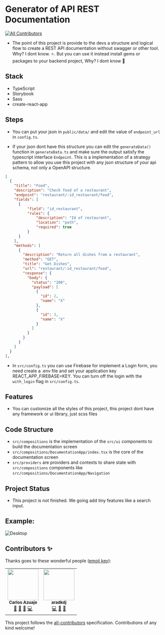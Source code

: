# Generator of API REST Documentation
<!-- ALL-CONTRIBUTORS-BADGE:START - Do not remove or modify this section -->
[![All Contributors](https://img.shields.io/badge/all_contributors-2-orange.svg?style=flat-square)](#contributors-)
<!-- ALL-CONTRIBUTORS-BADGE:END -->

- The point of this project is provide to the devs a structure and logical flow to create a REST API documentation without swagger or other tool. Why? I dont know. :star:. But you can use it instead install gems or packages to your backend project, Why? I dont know :star2:

## Stack

- TypeScript
- Storybook
- Sass
- create-react-app

## Steps

- You can put your json in `public/data/` and edit the value of `endpoint_url` in `config.ts`.

- If your json dont have this structure you can edit the `generateData()` function in `generateData.ts` and make sure the output satisfy the typescript interface `Endpoint`. This is a implementation of a strategy pattern to allow you use this project with any json structure of your api schema, not only a OpenAPI structure.

```JSON
[
  {
    "title": "Food",
    "description": "Check food of a restaurant",
    "endpoint": "restaurant/:id_restaurant/food",
    "fields": [
      {
          "field": "id_restaurant",
          "rules": {
              "description": "Id of restaurant",
              "location": "path",
              "required": true
          }
      }
    ],
    "methods": [
      {
        "description": "Return all dishes from a restaurant",
        "method": "GET",
        "title": "Get Dishes",
        "url": "restaurant/:id_restaurant/food",
        "response": {
          "body": {
            "status": "200",
            "payload": [
              {
                "id": 2,
                "name": "X"
              },
              {
                "id": 3,
                "name": "X"
              }
            ]
          }
        }
      }
    ]
  }
],
```

- In `src/config.ts` you can use Firebase for implement a Login form, you need create a .env file and set your application key REACT_APP_FIREBASE=KEY. You can turn off the login with the `with_login` flag in `src/config.ts`.

## Features

- You can customize all the styles of this project, this project dont have any framework or ui library, just scss files

## Code Structure

- `src/compositions` is the implementation of the `src/ui` components to build the documentation screen
- `src/compositions/DocumentationApp/index.tsx` is the core of the documentation screen
- `src/providers` are providers and contexts to share state with `src/compositions` components like `src/compositions/DocumentationApp/Navigation`

## Project Status

- This project is not finished. We going add tiny features like a search input.

## Example:

![Desktop](https://user-images.githubusercontent.com/12489333/71376044-0315a780-259f-11ea-95d1-c3d51368f777.png)

## Contributors ✨

Thanks goes to these wonderful people ([emoji key](https://allcontributors.org/docs/en/emoji-key)):

<!-- ALL-CONTRIBUTORS-LIST:START - Do not remove or modify this section -->
<!-- prettier-ignore-start -->
<!-- markdownlint-disable -->
<table>
  <tr>
    <td align="center"><a href="http://charlyjazz.com"><img src="https://avatars0.githubusercontent.com/u/12489333?v=4" width="100px;" alt=""/><br /><sub><b>Carlos Azuaje</b></sub></a><br /><a href="https://github.com/CharlyJazz/API-REST-Documentation-Generator/issues?q=author%3ACharlyJazz" title="Bug reports">🐛</a> <a href="https://github.com/CharlyJazz/API-REST-Documentation-Generator/commits?author=CharlyJazz" title="Documentation">📖</a> <a href="#ideas-CharlyJazz" title="Ideas, Planning, & Feedback">🤔</a> <a href="https://github.com/CharlyJazz/API-REST-Documentation-Generator/commits?author=CharlyJazz" title="Code">💻</a></td>
    <td align="center"><a href="https://github.com/aradkdj"><img src="https://avatars0.githubusercontent.com/u/47002300?v=4" width="100px;" alt=""/><br /><sub><b>aradkdj</b></sub></a><br /><a href="https://github.com/CharlyJazz/API-REST-Documentation-Generator/commits?author=aradkdj" title="Code">💻</a> <a href="https://github.com/CharlyJazz/API-REST-Documentation-Generator/commits?author=aradkdj" title="Documentation">📖</a> <a href="https://github.com/CharlyJazz/API-REST-Documentation-Generator/pulls?q=is%3Apr+reviewed-by%3Aaradkdj" title="Reviewed Pull Requests">👀</a></td>
  </tr>
</table>

<!-- markdownlint-enable -->
<!-- prettier-ignore-end -->
<!-- ALL-CONTRIBUTORS-LIST:END -->

This project follows the [all-contributors](https://github.com/all-contributors/all-contributors) specification. Contributions of any kind welcome!